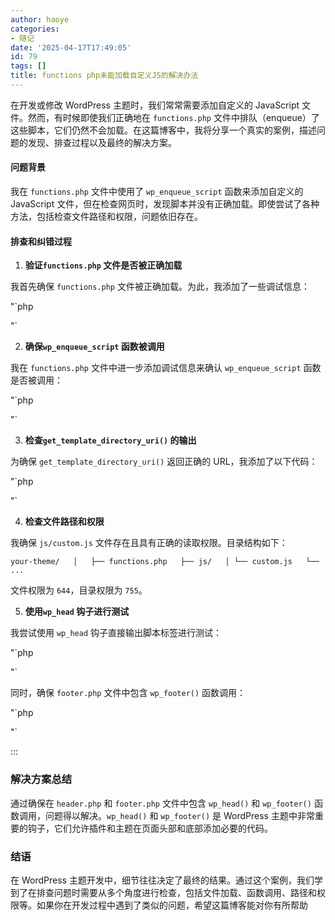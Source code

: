 ```yaml
---
author: haoye
categories:
- 随记
date: '2025-04-17T17:49:05'
id: 79
tags: []
title: functions php未能加载自定义JS的解决办法
---
```


在开发或修改 WordPress 主题时，我们常常需要添加自定义的 JavaScript 文件。然而，有时候即使我们正确地在 `functions.php`
文件中排队（enqueue）了这些脚本，它们仍然不会加载。在这篇博客中，我将分享一个真实的案例，描述问题的发现、排查过程以及最终的解决方案。

#### 问题背景

我在 `functions.php` 文件中使用了 `wp_enqueue_script` 函数来添加自定义的 JavaScript
文件，但在检查网页时，发现脚本并没有正确加载。即使尝试了各种方法，包括检查文件路径和权限，问题依旧存在。

#### 排查和纠错过程

  1. **验证`functions.php` 文件是否被正确加载**

我首先确保 `functions.php` 文件被正确加载。为此，我添加了一些调试信息：

"`php  

"`

  2. **确保`wp_enqueue_script` 函数被调用**

我在 `functions.php` 文件中进一步添加调试信息来确认 `wp_enqueue_script` 函数是否被调用：

"`php  

"`

  3. **检查`get_template_directory_uri()` 的输出**

为确保 `get_template_directory_uri()` 返回正确的 URL，我添加了以下代码：

"`php  

"`

  4. **检查文件路径和权限**

我确保 `js/custom.js` 文件存在且具有正确的读取权限。目录结构如下：

`your-theme/  
│  
├── functions.php  
├── js/  
│ └── custom.js  
└── ...`

文件权限为 `644`，目录权限为 `755`。

  5. **使用`wp_head` 钩子进行测试**

我尝试使用 `wp_head` 钩子直接输出脚本标签进行测试：

"`php  
  
  
  
>  
"`

同时，确保 `footer.php` 文件中包含 `wp_footer()` 函数调用：

"`php  
  
  

"`

:::

### 解决方案总结

通过确保在 `header.php` 和 `footer.php` 文件中包含 `wp_head()` 和 `wp_footer()`
函数调用，问题得以解决。`wp_head()` 和 `wp_footer()` 是 WordPress
主题中非常重要的钩子，它们允许插件和主题在页面头部和底部添加必要的代码。

### 结语

在 WordPress
主题开发中，细节往往决定了最终的结果。通过这个案例，我们学到了在排查问题时需要从多个角度进行检查，包括文件加载、函数调用、路径和权限等。如果你在开发过程中遇到了类似的问题，希望这篇博客能对你有所帮助

